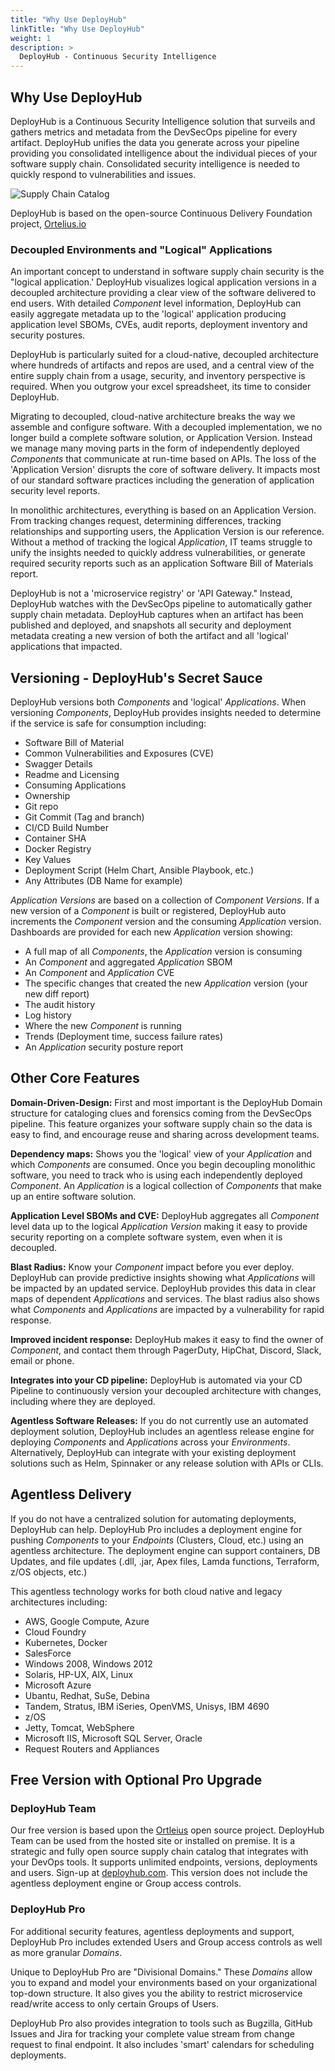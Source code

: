 ```yaml
---
title: "Why Use DeployHub"
linkTitle: "Why Use DeployHub"
weight: 1
description: >
  DeployHub - Continuous Security Intelligence
---
```


## Why Use DeployHub

DeployHub is a Continuous Security Intelligence solution that surveils and gathers metrics and metadata from the DevSecOps pipeline for every artifact. DeployHub unifies the data you generate across your pipeline providing you consolidated intelligence about the individual pieces of your software supply chain. Consolidated security intelligence is needed to quickly respond to vulnerabilities and issues. 

![Supply Chain Catalog](/userguide/images/supplychaincatalog.png/)

DeployHub is based on the open-source Continuous Delivery Foundation project, [Ortelius.io](https://ortelius.io)

### Decoupled Environments and "Logical" Applications

An important concept to understand in software supply chain security is the "logical application.' DeployHub visualizes logical application versions in a decoupled architecture providing a clear view of the software delivered to end users. With detailed _Component_ level information, DeployHub can easily aggregate metadata up to the 'logical' application producing application level SBOMs, CVEs, audit reports, deployment inventory and security postures.

DeployHub is particularly suited for a cloud-native, decoupled architecture where hundreds of artifacts and repos are used, and a central view of the entire supply chain from a usage, security, and inventory perspective is required. When you outgrow your excel spreadsheet, its time to consider DeployHub.

Migrating to decoupled, cloud-native architecture breaks the way we assemble and configure software. With a decoupled implementation, we no longer build a complete software solution, or Application Version. Instead we manage many moving parts in the form of independently deployed _Components_ that communicate at run-time based on APIs.  The loss of the 'Application Version' disrupts the core of software delivery.  It impacts most of our standard software practices including the generation of application security level reports. 

 In monolithic architectures, everything is based on an Application Version. From tracking changes request, determining differences, tracking relationships and supporting users, the Application Version is our reference. Without a method of tracking the logical _Application_, IT teams struggle to unify the insights needed to quickly address vulnerabilities, or generate required security reports such as an application Software Bill of Materials report.

DeployHub is not a 'microservice registry' or 'API Gateway."  Instead, DeployHub watches with the DevSecOps pipeline to automatically gather supply chain metadata. DeployHub captures when an artifact has been published and deployed, and snapshots all security and deployment metadata creating a new version of both the artifact and all 'logical' applications that impacted. 

## Versioning - DeployHub's Secret Sauce

DeployHub versions both _Components_ and 'logical' _Applications_.  When versioning _Components_, DeployHub provides insights needed to determine if the service is safe for consumption including:

- Software Bill of Material
- Common Vulnerabilities and Exposures (CVE)
- Swagger Details
- Readme and Licensing
- Consuming Applications
- Ownership
- Git repo
- Git Commit (Tag and branch)
- CI/CD Build Number
- Container SHA
- Docker Registry
- Key Values
- Deployment Script (Helm Chart, Ansible Playbook, etc.)
- Any Attributes (DB Name for example)

 _Application Versions_ are based on a collection of _Component Versions_. If a new version of a _Component_ is built or registered, DeployHub auto increments the _Component_ version and the consuming _Application_ version.  Dashboards are provided for each new _Application_ version showing:

- A full map of all _Components_, the _Application_ version is consuming
- An _Component_ and aggregated _Application_ SBOM
- An _Component_ and _Application_ CVE
- The specific changes that created the new _Application_ version (your new diff report)
- The audit history
- Log history
- Where the new _Component_ is running
- Trends (Deployment time, success failure rates)
- An _Application_ security posture report


## Other Core Features

**Domain-Driven-Design:** First and most important is the DeployHub Domain structure for cataloging clues and forensics coming from the DevSecOps pipeline. This feature organizes your software supply chain so the data is easy to find, and encourage reuse and sharing across development teams.

**Dependency maps:** Shows you the 'logical' view of your _Application_ and which _Components_ are consumed. Once you begin decoupling monolithic software, you need to track who is using each independently deployed _Component_. An _Application_ is a logical collection of _Components_ that make up an entire software solution.

**Application Level SBOMs and CVE:** DeployHub aggregates all _Component_ level data up to the logical _Application Version_ making it easy to provide security reporting on a complete software system, even when it is decoupled.

**Blast Radius:** Know your _Component_ impact before you ever deploy. DeployHub can provide predictive insights showing what _Applications_ will be impacted by an updated service. DeployHub provides this data in clear maps of dependent _Applications_ and services. The blast radius also shows what _Components_ and _Applications_ are impacted by a vulnerability for rapid response. 

 **Improved incident response:** DeployHub makes it easy to find the owner of _Component_, and contact them through PagerDuty, HipChat, Discord, Slack, email or phone.

**Integrates into your CD pipeline:** DeployHub is automated via your CD Pipeline to continuously version your decoupled architecture with changes, including where they are deployed.

**Agentless Software Releases:** If you do not currently use an automated deployment solution, DeployHub includes an agentless release engine for deploying _Components_ and _Applications_ across your _Environments_. Alternatively, DeployHub can integrate with your existing deployment solutions such as Helm, Spinnaker or any release solution with APIs or CLIs.  

## Agentless Delivery

If you do not have a centralized solution for automating deployments, DeployHub can help. DeployHub Pro includes a deployment engine for pushing _Components_ to your _Endpoints_ (Clusters, Cloud, etc.) using an agentless architecture. The deployment engine can support containers, DB Updates, and file updates (.dll, .jar, Apex files, Lamda functions, Terraform, z/OS objects, etc.)

This agentless technology works for both cloud native and legacy architectures including:

- AWS, Google Compute, Azure
- Cloud Foundry
- Kubernetes, Docker
- SalesForce
- Windows 2008, Windows 2012
- Solaris, HP-UX, AIX, Linux
- Microsoft Azure
- Ubantu, Redhat, SuSe, Debina
- Tandem, Stratus, IBM iSeries, OpenVMS, Unisys, IBM 4690
- z/OS
- Jetty, Tomcat, WebSphere
- Microsoft IIS, Microsoft SQL Server, Oracle
- Request Routers and Appliances

## Free Version with Optional Pro Upgrade

### DeployHub Team

Our free version is based upon the [Ortleius](https://www.Ortelius.io/) open source project. DeployHub Team can be used from the hosted site or installed on premise. It is a strategic and fully open source supply chain catalog that integrates with your DevOps tools. It supports unlimited endpoints, versions, deployments and users. Sign-up at [deployhub.com](https://www.deployhub.com/deployhub-team/). This version does not include the agentless deployment engine or Group access controls.

### DeployHub Pro

For additional security features, agentless deployments and support, DeployHub Pro includes extended Users and Group access controls as well as more granular _Domains_.

Unique to DeployHub Pro are "Divisional Domains." These _Domains_ allow you to expand and model your environments based on your organizational top-down structure. It also gives you the ability to restrict microservice read/write access to only certain Groups of Users.

DeployHub Pro also provides integration to tools such as Bugzilla, GitHub Issues and Jira for tracking your complete value stream from change request to final endpoint. It also includes 'smart' calendars for scheduling deployments.
